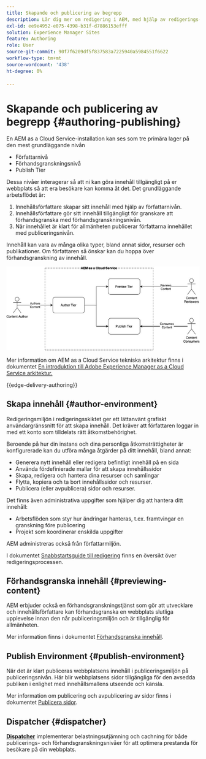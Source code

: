 ```yaml
---
title: Skapande och publicering av begrepp
description: Lär dig mer om redigering i AEM, med hjälp av redigerings-, förhandsgransknings- och publiceringsmiljöer.
exl-id: ee9e4952-e075-4398-b31f-d7886153efff
solution: Experience Manager Sites
feature: Authoring
role: User
source-git-commit: 90f7f6209df5f837583a7225940a5984551f6622
workflow-type: tm+mt
source-wordcount: '438'
ht-degree: 0%

---
```



# Skapande och publicering av begrepp {#authoring-publishing}

En AEM as a Cloud Service-installation kan ses som tre primära lager på den mest grundläggande nivån

* Författarnivå
* Förhandsgranskningsnivå
* Publish Tier

Dessa nivåer interagerar så att ni kan göra innehåll tillgängligt på er webbplats så att era besökare kan komma åt det. Det grundläggande arbetsflödet är:

1. Innehållsförfattare skapar sitt innehåll med hjälp av författarnivån.
1. Innehållsförfattare gör sitt innehåll tillgängligt för granskare att förhandsgranska med förhandsgranskningsnivån.
1. När innehållet är klart för allmänheten publicerar författarna innehållet med publiceringsnivån.

Innehåll kan vara av många olika typer, bland annat sidor, resurser och publikationer. Om författaren så önskar kan du hoppa över förhandsgranskning av innehåll.

![Diagram över författare, utgivare och avsändare](assets/author-publish.jpg)

Mer information om AEM as a Cloud Service tekniska arkitektur finns i dokumentet [En introduktion till Adobe Experience Manager as a Cloud Service arkitektur.](/help/overview/architecture.md)

{{edge-delivery-authoring}}

## Skapa innehåll {#author-environment}

Redigeringsmiljön i redigeringsskiktet ger ett lättanvänt grafiskt användargränssnitt för att skapa innehåll. Det kräver att författaren loggar in med ett konto som tilldelats rätt åtkomstbehörighet.

Beroende på hur din instans och dina personliga åtkomsträttigheter är konfigurerade kan du utföra många åtgärder på ditt innehåll, bland annat:

* Generera nytt innehåll eller redigera befintligt innehåll på en sida
* Använda fördefinierade mallar för att skapa innehållssidor
* Skapa, redigera och hantera dina resurser och samlingar
* Flytta, kopiera och ta bort innehållssidor och resurser.
* Publicera (eller avpublicera) sidor och resurser.

Det finns även administrativa uppgifter som hjälper dig att hantera ditt innehåll:

* Arbetsflöden som styr hur ändringar hanteras, t.ex. framtvingar en granskning före publicering
* Projekt som koordinerar enskilda uppgifter

AEM administreras också från författarmiljön.

I dokumentet [Snabbstartsguide till redigering](/help/sites-cloud/authoring/quick-start.md) finns en översikt över redigeringsprocessen.

## Förhandsgranska innehåll {#previewing-content}

AEM erbjuder också en förhandsgranskningstjänst som gör att utvecklare och innehållsförfattare kan förhandsgranska en webbplats slutliga upplevelse innan den når publiceringsmiljön och är tillgänglig för allmänheten.

Mer information finns i dokumentet [Förhandsgranska innehåll](/help/sites-cloud/authoring/sites-console/previewing-content.md).

## Publish Environment {#publish-environment}

När det är klart publiceras webbplatsens innehåll i publiceringsmiljön på publiceringsnivån. Här blir webbplatsens sidor tillgängliga för den avsedda publiken i enlighet med innehållsmallens utseende och känsla.

Mer information om publicering och avpublicering av sidor finns i dokumentet [Publicera sidor](/help/sites-cloud/authoring/sites-console/publishing-pages.md).

## Dispatcher {#dispatcher}

**[Dispatcher](/help/implementing/dispatcher/overview.md)** implementerar belastningsutjämning och cachning för både publicerings- och förhandsgranskningsnivåer för att optimera prestanda för besökare på din webbplats.
